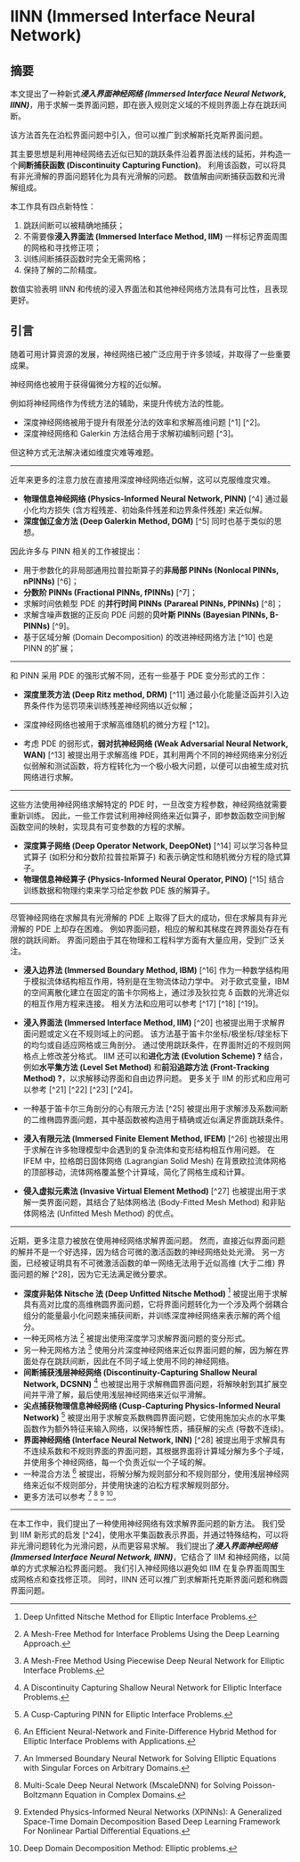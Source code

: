 # IINN (Immersed Interface Neural Network)

## 摘要

本文提出了一种新式***浸入界面神经网络 (Immersed Interface Neural Network, IINN)***，用于求解一类界面问题，即在嵌入规则定义域的不规则界面上存在跳跃间断。

该方法首先在泊松界面问题中引入，但可以推广到求解斯托克斯界面问题。

其主要思想是利用神经网络去近似已知的跳跃条件沿着界面法线的延拓，并构造一个**间断捕获函数 (Discontinuity Capturing Function)**。
利用该函数，可以将具有非光滑解的界面问题转化为具有光滑解的问题。
数值解由间断捕获函数和光滑解组成。

本工作具有四点新特性：
1. 跳跃间断可以被精确地捕获；
2. 不需要像**浸入界面法 (Immersed Interface Method, IIM)** 一样标记界面周围的网格和寻找修正项；
3. 训练间断捕获函数时完全无需网格；
4. 保持了解的二阶精度。

数值实验表明 IINN 和传统的浸入界面法和其他神经网络方法具有可比性，且表现更好。

## 引言

随着可用计算资源的发展，神经网络已被广泛应用于许多领域，并取得了一些重要成果。

神经网络也被用于获得偏微分方程的近似解。

例如将神经网络作为传统方法的辅助，来提升传统方法的性能。
- 深度神经网络被用于提升有限差分法的效率和求解高维问题 [^1] [^2]。
- 深度神经网络和 Galerkin 方法结合用于求解初编制问题 [^3]。

但这种方式无法解决诸如维度灾难等难题。

---

近年来更多的注意力放在直接用深度神经网络近似解，这可以克服维度灾难。
- **物理信息神经网络 (Physics-Informed Neural Network, PINN)** [^4] 通过最小化均方损失 (含方程残差、初始条件残差和边界条件残差) 来近似解。
- **深度伽辽金方法 (Deep Galerkin Method, DGM)** [^5] 同时也基于类似的思想。

因此许多与 PINN 相关的工作被提出：
- 用于参数化的非局部通用拉普拉斯算子的**非局部 PINNs (Nonlocal PINNs, nPINNs)** [^6]；
- **分数阶 PINNs (Fractional PINNs, fPINNs)** [^7]；
- 求解时间依赖型 PDE 的**并行时间 PINNs (Parareal PINNs, PPINNs)** [^8]；
- 求解含噪声数据的正反向 PDE 问题的**贝叶斯 PINNs (Bayesian PINNs, B-PINNs)** [^9]。
- 基于区域分解 (Domain Decomposition) 的改进神经网络方法 [^10] 也是 PINN 的扩展；

---

和 PINN 采用 PDE 的强形式解不同，还有一些基于 PDE 变分形式的工作：
- **深度里茨方法 (Deep Ritz method, DRM)** [^11] 通过最小化能量泛函并引入边界条件作为惩罚项来训练残差神经网络以近似解；

- 深度神经网络也被用于求解高维随机的微分方程 [^12]。

- 考虑 PDE 的弱形式，**弱对抗神经网络 (Weak Adversarial Neural Network, WAN)** [^13] 被提出用于求解高维 PDE，其利用两个不同的神经网络来分别近似弱解和测试函数，将方程转化为一个极小极大问题，以便可以由被生成对抗网络进行求解。

---

这些方法使用神经网络求解特定的 PDE 时，一旦改变方程参数，神经网络就需要重新训练。
因此，一些工作尝试利用神经网络来近似算子，即参数函数空间到解函数空间的映射，实现具有可变参数的方程的求解。
- **深度算子网络 (Deep Operator Network, DeepONet)** [^14] 可以学习各种显式算子 (如积分和分数阶拉普拉斯算子) 和表示确定性和随机微分方程的隐式算子。
- **物理信息神经算子 (Physics-Informed Neural Operator, PINO)** [^15] 结合训练数据和物理约束来学习给定参数 PDE 族的解算子。

---

尽管神经网络在求解具有光滑解的 PDE 上取得了巨大的成功，但在求解具有非光滑解的 PDE 上却存在困难。
例如界面问题，相应的解和其梯度在跨界面处存在有限的跳跃间断。
界面问题由于其在物理和工程科学方面有大量应用，受到广泛关注。

- **浸入边界法 (Immersed Boundary Method, IBM)** [^16] 作为一种数学结构用于模拟流体结构相互作用，特别是在生物流体动力学中。
对于欧式变量，IBM 的空间离散化建立在固定的笛卡尔网格上，通过涉及狄拉克 δ 函数的光滑近似的相互作用方程来连接。
相关方法和应用可以参考 [^17] [^18] [^19]。

- **浸入界面法 (Immersed Interface Method, IIM)** [^20] 也被提出用于求解界面问题或定义在不规则域上的问题。
该方法基于笛卡尔坐标/极坐标/球坐标下的均匀或自适应网格或三角剖分。
通过使用跳跃条件，在界面附近的不规则网格点上修改差分格式。
IIM 还可以和**进化方法 (Evolution Scheme) ?** 结合，例如**水平集方法 (Level Set Method)** 和**前沿追踪方法 (Front-Tracking Method) ?**，以求解移动界面和自由边界问题。
更多关于 IIM 的形式和应用可以参考 [^21] [^22] [^23] [^24]。

- 一种基于笛卡尔三角剖分的心有限元方法 [^25] 被提出用于求解涉及系数间断的二维椭圆界面问题，其中基函数被构造用于精确或近似满足界面跳跃条件。
- **浸入有限元法 (Immersed Finite Element Method, IFEM)** [^26] 也被提出用于求解在许多物理模型中会遇到的复杂流体和变形结构相互作用问题。
在 IFEM 中，拉格朗日固体网络 (Lagrangian Solid Mesh) 在背景欧拉流体网格的顶部移动，流体网格覆盖整个计算域，简化了网格生成和计算。
- **侵入虚拟元素法 (Invasive Virtual Element Method)** [^27] 也被提出用于求解一类界面问题，其结合了贴体网格法 (Body-Fitted Mesh Method) 和非贴体网格法 (Unfitted Mesh Method) 的优点。

---

近期，更多注意力被放在使用神经网络求解界面问题。
然而，直接近似界面问题的解并不是一个好选择，因为结合可微的激活函数的神经网络处处光滑。
另一方面，已经被证明具有不可微激活函数的单一网络无法用于近似高维 (大于二维) 界面问题的解 [^28]，因为它无法满足微分要求。

- **深度非贴体 Nitsche 法 (Deep Unfitted Nitsche Method)** [^29] 被提出用于求解具有高对比度的高维椭圆界面问题，它将界面问题转化为一个涉及两个弱耦合组分的能量最小化问题来捕获间断，并训练深度神经网络来表示解的两个组分。
- 一种无网格方法 [^30] 被提出使用深度学习求解界面问题的变分形式。
- 另一种无网格方法 [^31] 使用分片深度神经网络来近似界面问题的解，因为解在界面处存在跳跃间断，因此在不同子域上使用不同的神经网络。
- **间断捕获浅层神经网络 (Discontinuity-Capturing Shallow Neural Network, DCSNN)** [^32] 也被提出用于求解椭圆界面问题，将解映射到其扩展空间并平滑了解，最后使用浅层神经网络来近似平滑解。
- **尖点捕获物理信息神经网络 (Cusp-Capturing Physics-Informed Neural Network)** [^33] 被提出用于求解变系数椭圆界面问题，它使用施加尖点的水平集函数作为额外特征来输入网络，以保持解性质，捕获解的尖点 (导数不连续)。
- **界面神经网络 (Interface Neural Network, INN)** [^28] 被提出用于求解具有不连续系数和不规则界面的界面问题，其根据界面将计算域分解为多个子域，并使用多个神经网络，每一个负责近似一个子域的解。
- 一种混合方法 [^34] 被提出，将解分解为规则部分和不规则部分，使用浅层神经网络来近似不规则部分，并使用快速的泊松方程求解规则部分。
- 更多方法可以参考 [^36] [^37] [^38] [^39]。

---

在本工作中，我们提出了一种使用神经网络有效求解界面问题的新方法。
我们受到 IIM 新形式的启发 [^24]，使用水平集函数表示界面，并通过特殊结构，可以将非光滑问题转化为光滑问题，从而更容易求解。
我们提出了***浸入界面神经网络 (Immersed Interface Neural Network, IINN)***，它结合了 IIM 和神经网络，以简单的方式求解泊松界面问题。
我们引入神经网络以避免如 IIM 在复杂界面周围生成网格点和查找修正项。
同时，IINN 还可以推广到求解斯托克斯界面问题和椭圆界面问题。

[^29]: Deep Unfitted Nitsche Method for Elliptic Interface Problems.
[^30]: A Mesh-Free Method for Interface Problems Using the Deep Learning Approach.
[^31]: A Mesh-Free Method Using Piecewise Deep Neural Network for Elliptic Interface Problems.
[^32]: A Discontinuity Capturing Shallow Neural Network for Elliptic Interface Problems.
[^33]: A Cusp-Capturing PINN for Elliptic Interface Problems.
[^34]: An Efficient Neural-Network and Finite-Difference Hybrid Method for Elliptic Interface Problems with Applications.
[^36]: An Immersed Boundary Neural Network for Solving Elliptic Equations with Singular Forces on Arbitrary Domains.
[^37]: Multi-Scale Deep Neural Network (MscaleDNN) for Solving Poisson-Boltzmann Equation in Complex Domains.
[^38]: Extended Physics-Informed Neural Networks (XPINNs): A Generalized Space-Time Domain Decomposition Based Deep Learning Framework For Nonlinear Partial Differential Equations.
[^39]: Deep Domain Decomposition Method: Elliptic problems.